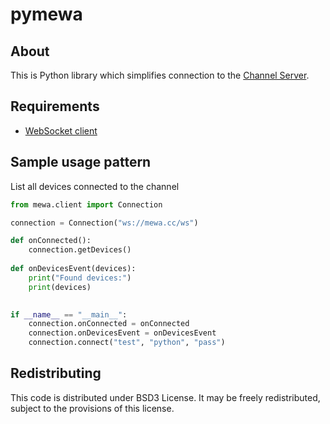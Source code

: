 # pymewa

## About
This is Python library which simplifies connection to the [Channel Server](https://github.com/AnthillTech/mewa).

## Requirements

* [WebSocket client](https://github.com/liris/websocket-client)


## Sample usage pattern

List all devices connected to the channel

```python
from mewa.client import Connection

connection = Connection("ws://mewa.cc/ws")

def onConnected():
    connection.getDevices()
    
def onDevicesEvent(devices):
    print("Found devices:")
    print(devices)
    

if __name__ == "__main__":
    connection.onConnected = onConnected
    connection.onDevicesEvent = onDevicesEvent
    connection.connect("test", "python", "pass")

```

## Redistributing
This code is distributed under BSD3 License. It may be freely redistributed, subject to the provisions of this license.
